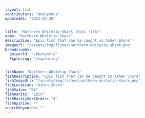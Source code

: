 ```yaml
---
layout: fish
contributors: "Anonymous"
updatedAt: "2023-04-26"


title: "Northern Whitetip Shark (Epic fish)"
name: "Northern Whitetip Shark"
description: "Epic fish that can be caught in Ashen Shore"
imageUrl: "/assets/img/fishes/northern-whitetip-shark.png"
breadcrumbs:
  Botworld: "/#botworld"
  Exploring: "/exploring"


fishName: "Northern Whitetip Shark"
fishDescription: "Epic fish that can be caught in Ashen Shore"
fishImageUrl: "/assets/img/fishes/northern-whitetip-shark.png"
fishLocation: "Ashen Shore"
fishValue: "66"
fishRarity: "Epic"
fishRaritySortOrder: "4"
fishOpinion: ""
searchKeywords: ""
---
```


